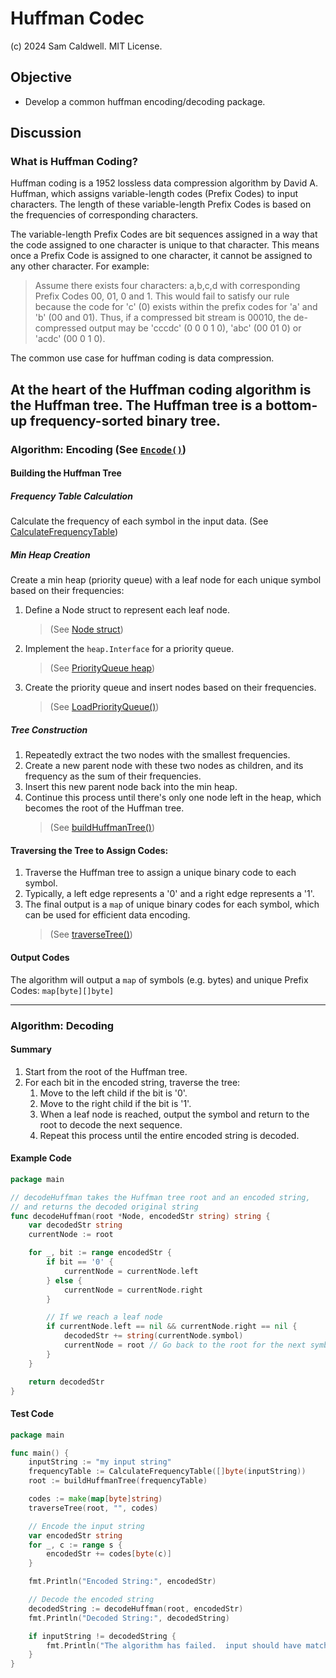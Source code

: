 Huffman Codec
=============
(c) 2024 Sam Caldwell.  MIT License.

## Objective

* Develop a common huffman encoding/decoding package.

## Discussion

### What is Huffman Coding?

Huffman coding is a 1952 lossless data compression algorithm by David A. Huffman, which assigns variable-length
codes (Prefix Codes) to input characters. The length of these variable-length Prefix Codes is based on the frequencies
of corresponding characters.

The variable-length Prefix Codes are bit sequences assigned in a way that the code assigned to one character is unique
to that character. This means once a Prefix Code is assigned to one character, it cannot be assigned to any other
character. For example:

> Assume there exists four characters: a,b,c,d with corresponding Prefix Codes 00, 01, 0 and 1. This would fail to
> satisfy our rule because the code for 'c' (0) exists within the prefix codes for 'a' and 'b' (00 and 01). Thus, if
> a compressed bit stream is 00010, the de-compressed output may be 'cccdc' (0 0 0 1 0), 'abc' (00 01 0) or 'acdc'
> (00 0 1 0).

The common use case for huffman coding is data compression.

At the heart of the Huffman coding algorithm is the Huffman tree. The Huffman tree is a bottom-up frequency-sorted
binary tree.
---

### Algorithm: Encoding (See [`Encode()`](./Encode.go))

#### Building the Huffman Tree

##### Frequency Table Calculation

Calculate the frequency of each symbol in the input data. (See [CalculateFrequencyTable](./CalculateFrequencyTable.go))

##### Min Heap Creation
Create a min heap (priority queue) with a leaf node for each unique symbol based on their frequencies:
  1. Define a Node struct to represent each leaf node. 
      > (See [Node struct](./Node.go))
  2.  Implement the `heap.Interface` for a priority queue.
      >   (See [PriorityQueue heap](./PriorityQueue.go))
  3.  Create the priority queue and insert nodes based on their frequencies.
      >   (See [LoadPriorityQueue()](./LoadPriorityQueue.go))

##### Tree Construction

1. Repeatedly extract the two nodes with the smallest frequencies.
2. Create a new parent node with these two nodes as children, and its frequency as the sum of their frequencies.
3. Insert this new parent node back into the min heap.
4. Continue this process until there's only one node left in the heap, which becomes the root of the Huffman tree.
    > (See [buildHuffmanTree()](./buildHuffmanTree.go))

#### Traversing the Tree to Assign Codes:

1. Traverse the Huffman tree to assign a unique binary code to each symbol.
2. Typically, a left edge represents a '0' and a right edge represents a '1'.
3. The final output is a `map` of unique binary codes for each symbol, which can be used for efficient data encoding.
    > (See [traverseTree()](./traverseTree.go))

#### Output Codes

The algorithm will output a `map` of symbols (e.g. bytes) and unique Prefix Codes: `map[byte][]byte]`

---

### Algorithm: Decoding

#### Summary

1. Start from the root of the Huffman tree.
2. For each bit in the encoded string, traverse the tree:
    1. Move to the left child if the bit is '0'.
    2. Move to the right child if the bit is '1'.
    3. When a leaf node is reached, output the symbol and return to the root to decode the next sequence.
    4. Repeat this process until the entire encoded string is decoded.

#### Example Code

```go
package main

// decodeHuffman takes the Huffman tree root and an encoded string,
// and returns the decoded original string
func decodeHuffman(root *Node, encodedStr string) string {
    var decodedStr string
    currentNode := root

    for _, bit := range encodedStr {
        if bit == '0' {
            currentNode = currentNode.left
        } else {
            currentNode = currentNode.right
        }

        // If we reach a leaf node
        if currentNode.left == nil && currentNode.right == nil {
            decodedStr += string(currentNode.symbol)
            currentNode = root // Go back to the root for the next symbol
        }
    }

    return decodedStr
}
```

#### Test Code

```go
package main

func main() {
    inputString := "my input string"
    frequencyTable := CalculateFrequencyTable([]byte(inputString))
    root := buildHuffmanTree(frequencyTable)

    codes := make(map[byte]string)
    traverseTree(root, "", codes)

    // Encode the input string
    var encodedStr string
    for _, c := range s {
        encodedStr += codes[byte(c)]
    }

    fmt.Println("Encoded String:", encodedStr)

    // Decode the encoded string
    decodedString := decodeHuffman(root, encodedStr)
    fmt.Println("Decoded String:", decodedString)

    if inputString != decodedString {
        fmt.Println("The algorithm has failed.  input should have matched the decoded result.")
    }
}
```
